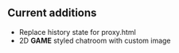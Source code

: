 ## Current additions
- Replace history state for proxy.html
- 2D **GAME** styled chatroom with custom image
